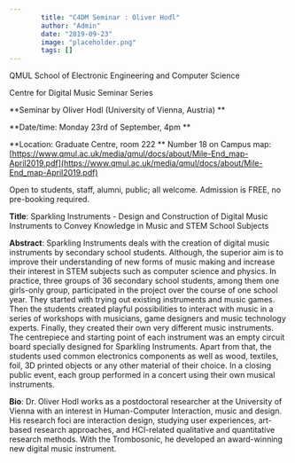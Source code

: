 ```yaml
---
        title: "C4DM Seminar : Oliver Hodl"
        author: "Admin"
        date: "2019-09-23"
        image: "placeholder.png"
        tags: []
---
```


QMUL School of Electronic Engineering and Computer Science

Centre for Digital Music Seminar Series

**Seminar by Oliver Hodl (University of Vienna, Austria) **

**Date/time: Monday 23rd of September, 4pm **

**Location: Graduate Centre, room 222 **
Number 18 on Campus map: [https://www.qmul.ac.uk/media/qmul/docs/about/Mile-End_map-April2019.pdf](https://www.qmul.ac.uk/media/qmul/docs/about/Mile-End_map-April2019.pdf)

Open to students, staff, alumni, public; all welcome.
Admission is FREE, no pre-booking required.

<b>Title</b>: Sparkling Instruments - Design and Construction of Digital Music Instruments to Convey Knowledge in Music and STEM School Subjects

<b>Abstract</b>:
Sparkling Instruments deals with the creation of digital music instruments by secondary school students. Although, the superior aim is to improve their understanding of new forms of music making and increase their interest in STEM subjects such as computer science and physics. In practice, three groups of 36 secondary school students, among them one girls-only group, participated in the project over the course of one school year. They started with trying out existing instruments and music games. Then the students created playful possibilities to interact with music in a series of workshops with musicians, game designers and music technology experts. Finally, they created their own very different music instruments. The centrepiece and starting point of each instrument was an empty circuit board specially designed for Sparkling Instruments. Apart from that, the students used common electronics components as well as wood, textiles, foil, 3D printed objects or any other material of their choice. In a closing public event, each group performed in a concert using their own musical instruments.

<b>Bio</b>:
Dr. Oliver Hodl works as a postdoctoral researcher at the University of Vienna with an interest in Human-Computer Interaction, music and design. His research foci are interaction design, studying user experiences, art-based research approaches, and HCI-related qualitative and quantitative research methods. With the Trombosonic, he developed an award-winning new digital music instrument.
